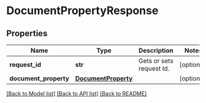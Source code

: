 # DocumentPropertyResponse

## Properties
Name | Type | Description | Notes
------------ | ------------- | ------------- | -------------
**request_id** | **str** | Gets or sets request Id. | [optional] 
**document_property** | [**DocumentProperty**](DocumentProperty.md) |  | [optional] 

[[Back to Model list]](../README.md#documentation-for-models) [[Back to API list]](../README.md#documentation-for-api-endpoints) [[Back to README]](../README.md)

